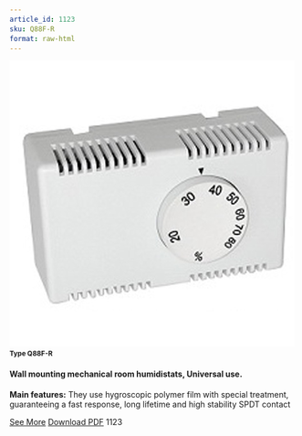 ```yaml
---
article_id: 1123
sku: Q88F-R
format: raw-html
---
```

 <img src="../new-images/Q88F-R.jpg" class="card-imgs mb-2">
 <small class="text-grey mb-2"><b>Type Q88F-R</b> </small>
 <h4>Wall mounting mechanical room humidistats, Universal use.
 </h4>
 <p><b>Main features:</b> They use hygroscopic polymer film with special treatment, guaranteeing a fast response, long lifetime and high stability
 SPDT contact</p>
 <div class="btns">
 <a href="../en/wall-mounting-mechanical-room-humidistats-type-q88f-r.html" class="btn-red">See More</a>
 <a href="../en/pdf/8-10Wall mounting electromechanical humidistat20140311.pdf " target="_blank" class="btn-red">Download PDF</a>
 <!-- <a href="http://www.ultimheat.com/cat8.html" target="_blank" class="access-link"> Access full catalogue <i class="fa fa-external-link" aria-hidden="true"></i> </a> -->
 <span class="number-btn">1123</span>
 </div>
 